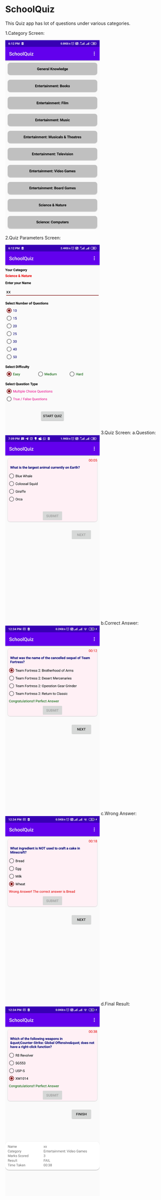 # SchoolQuiz
This Quiz app has lot of questions under various categories.

1.Category Screen:

<img src="SS/Screenshot_2020-08-01-18-12-10-057_com.example.schoolquiz.jpg" width=300>

2.Quiz Parameters Screen:

<img src="SS/Screenshot_2020-08-01-18-12-39-641_com.example.schoolquiz.jpg" width=300>
3.Quiz Screen:
  a.Question:

<img src="SS/Screenshot_2020-08-01-19-09-07-511_com.example.schoolquiz.jpg" width=300>
  b.Correct Answer:

<img src="SS/Screenshot_2020-08-02-12-34-11-537_com.example.schoolquiz.jpg" width=300>
  c.Wrong Answer:
  
<img src="SS/Screenshot_2020-08-02-12-34-17-668_com.example.schoolquiz.jpg" width=300>
  d.Final Result:
  
<img src="SS/Screenshot_2020-08-02-12-34-41-845_com.example.schoolquiz.jpg" width=300>

